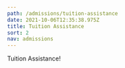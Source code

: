 ```yaml
---
path: /admissions/tuition-assistance
date: 2021-10-06T12:35:38.975Z
title: Tuition Assistance
sort: 2
nav: admissions
---
```


Tuition Assistance!
